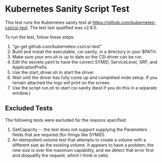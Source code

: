 <!--
 Copyright © 2019 Dell Inc. or its subsidiaries. All Rights Reserved.
 
 Licensed under the Apache License, Version 2.0 (the "License");
 you may not use this file except in compliance with the License.
 You may obtain a copy of the License at
      http://www.apache.org/licenses/LICENSE-2.0
 Unless required by applicable law or agreed to in writing, software
 distributed under the License is distributed on an "AS IS" BASIS,
 WITHOUT WARRANTIES OR CONDITIONS OF ANY KIND, either express or implied.
 See the License for the specific language governing permissions and
 limitations under the License.
-->
# Kubernetes Sanity Script Test

This test runs the Kubernetes sanity test at https://github.com/kubernetes-csi/csi-test.
The test last qualified was v2.6.0.

To run the test, follow these steps:

1. "go get github.com/kubernetes-csi/csi-test"
2. Build and install the executable, csi-sanity,  in a directory in your $PATH.
3. Make sure your env.sh is up to date so the CSI driver can be run.
4. Edit the secrets.yaml to have the correct SYMID, ServiceLevel, SRP, and ApplicationPrefix.
5. Use the start_driver.sh to start the driver.
6. Wait until the driver has fully come up and completed node setup. If you remain attached the logs will print on the screen.
7. Use the script run.sh to start csi-sanity (best if you do this in a separate window.)

## Excluded Tests

The following tests were excluded for the reasons specified:
1. GetCapacity -- the test does not support supplying the Parameters fields that are required (for things like SYMID).
2. An idempotent volume test that attempts to create a volume with a different size as the existing volume. It appears to have a problem;
the new size is over the maximum capability, and we detect that error first and disqualify the request, which I think is valid.
